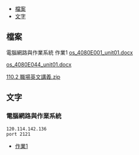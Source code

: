 - [檔案](#檔案)
- [文字](#文字)
## 檔案
電腦網路與作業系統 作業1
[os_4080E001_unit01.docx](https://github.com/s108000389/File-temporary-storage/files/8138246/os_4080E001_unit01.docx)



[os_4080E044_unit01.docx](https://github.com/s108000389/File-temporary-storage/files/8138222/os_4080E044_unit01.docx)  



[110.2 職場英文講義.zip](https://github.com/s108000389/File-temporary-storage/files/8146675/110.2.zip)



## 文字
### 電腦網路與作業系統
```
120.114.142.136
port 2121

```
- [作業1](https://dic.vbird.tw/operating_system/2020unit01.php)


